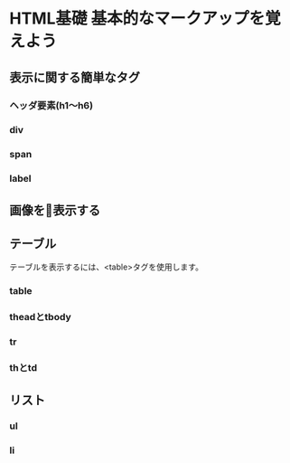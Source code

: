 # HTML基礎 基本的なマークアップを覚えよう

## 表示に関する簡単なタグ

### ヘッダ要素(h1〜h6)

### div

### span

### label

## 画像を表示する

<div style="page-break-before:always"></div>

## テーブル

テーブルを表示するには、\<table\>タグを使用します。

### table

### theadとtbody

### tr

### thとtd

## リスト

### ul

### li
